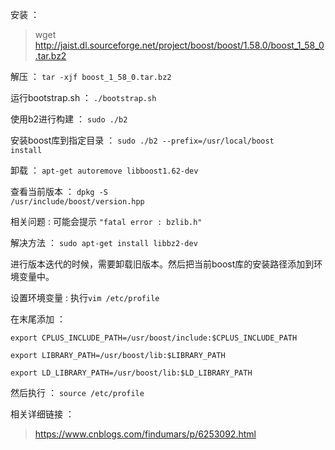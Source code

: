 安装 ：
 >wget http://jaist.dl.sourceforge.net/project/boost/boost/1.58.0/boost_1_58_0.tar.bz2

解压 ： <code>tar -xjf boost_1_58_0.tar.bz2</code>

运行bootstrap.sh ： <code>./bootstrap.sh</code>

使用b2进行构建 ： <code>sudo ./b2</code>

安装boost库到指定目录 ： <code>sudo ./b2 --prefix=/usr/local/boost install</code>

卸载 ： <code>apt-get autoremove libboost1.62-dev</code>

查看当前版本 ： <code>dpkg -S /usr/include/boost/version.hpp</code>

相关问题 : 可能会提示 <code>"fatal error : bzlib.h"</code>

解决方法 ： <code>sudo apt-get install libbz2-dev</code>

进行版本迭代的时候，需要卸载旧版本。然后把当前boost库的安装路径添加到环境变量中。

设置环境变量 : 执行<code>vim /etc/profile</code>

在末尾添加 ：

	export CPLUS_INCLUDE_PATH=/usr/boost/include:$CPLUS_INCLUDE_PATH

	export LIBRARY_PATH=/usr/boost/lib:$LIBRARY_PATH

	export LD_LIBRARY_PATH=/usr/boost/lib:$LD_LIBRARY_PATH

然后执行 ： <code>source /etc/profile</code>

相关详细链接 ：
>https://www.cnblogs.com/findumars/p/6253092.html